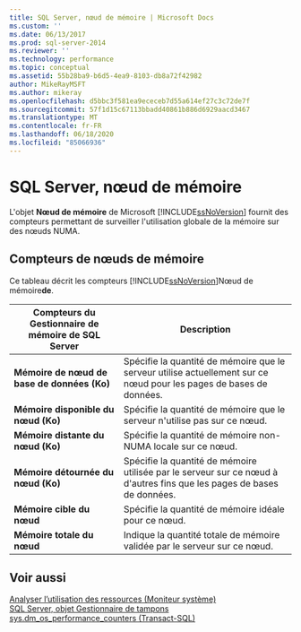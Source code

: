 ```yaml
---
title: SQL Server, nœud de mémoire | Microsoft Docs
ms.custom: ''
ms.date: 06/13/2017
ms.prod: sql-server-2014
ms.reviewer: ''
ms.technology: performance
ms.topic: conceptual
ms.assetid: 55b28ba9-b6d5-4ea9-8103-db8a72f42982
author: MikeRayMSFT
ms.author: mikeray
ms.openlocfilehash: d5bbc3f581ea9ececeb7d55a614ef27c3c72de7f
ms.sourcegitcommit: 57f1d15c67113bbadd40861b886d6929aacd3467
ms.translationtype: MT
ms.contentlocale: fr-FR
ms.lasthandoff: 06/18/2020
ms.locfileid: "85066936"
---
```

# <a name="sql-server-memory-node"></a>SQL Server, nœud de mémoire
  L'objet **Nœud de mémoire** de Microsoft [!INCLUDE[ssNoVersion](../../includes/ssnoversion-md.md)] fournit des compteurs permettant de surveiller l'utilisation globale de la mémoire sur des nœuds NUMA.  
  
## <a name="memory-node-counters"></a>Compteurs de nœuds de mémoire  
 Ce tableau décrit les compteurs [!INCLUDE[ssNoVersion](../../includes/ssnoversion-md.md)]Nœud de mémoire**de**.  
  
|Compteurs du Gestionnaire de mémoire de SQL Server|Description|  
|----------------------------------------|-----------------|  
|**Mémoire de nœud de base de données (Ko)**|Spécifie la quantité de mémoire que le serveur utilise actuellement sur ce nœud pour les pages de bases de données.|  
|**Mémoire disponible du nœud (Ko)**|Spécifie la quantité de mémoire que le serveur n'utilise pas sur ce nœud.|  
|**Mémoire distante du nœud (Ko)**|Spécifie la quantité de mémoire non-NUMA locale sur ce nœud.|  
|**Mémoire détournée du nœud (Ko)**|Spécifie la quantité de mémoire utilisée par le serveur sur ce nœud à d'autres fins que les pages de bases de données.|  
|**Mémoire cible du nœud**|Spécifie la quantité de mémoire idéale pour ce nœud.|  
|**Mémoire totale du nœud**|Indique la quantité totale de mémoire validée par le serveur sur ce nœud.|  
  
## <a name="see-also"></a>Voir aussi  
 [Analyser l’utilisation des ressources &#40;Moniteur système&#41;](monitor-resource-usage-system-monitor.md)   
 [SQL Server, objet Gestionnaire de tampons](sql-server-buffer-manager-object.md)   
 [sys.dm_os_performance_counters &#40;Transact-SQL&#41;](/sql/relational-databases/system-dynamic-management-views/sys-dm-os-performance-counters-transact-sql)  
  
  
